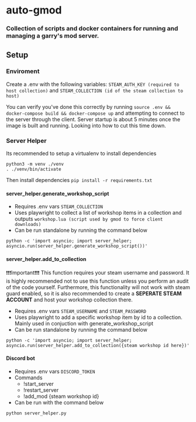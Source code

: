# auto-gmod
### Collection of scripts and docker containers for running and managing a garry's mod server.
## Setup
### Enviroment
Create a .env with the following variables: `STEAM_AUTH_KEY (required to host collection)` and `STEAM_COLLECTION (id of the steam collection to host)`

You can verify you've done this correctly by running `source .env && docker-compose build && docker-compose up` and attempting to connect to the server through the client. Server startup is about 5 minutes once the image is built and running. Looking into how to cut this time down.

### Server Helper
Its recommended to setup a virtualenv to install dependencies
```
python3 -m venv ./venv
. ./venv/bin/activate
```
Then install dependencies `pip install -r requirements.txt`
#### server_helper.generate_workshop_script
- Requires .env vars `STEAM_COLLECTION`
- Uses playwright to collect a list of workshop items in a collection and outputs `workshop.lua (script used by gmod to force client downloads)` 
- Can be run standalone by running the command below
```
python -c 'import asyncio; import server_helper; asyncio.run(server_helper.generate_workshop_script())'
```
#### server_helper.add_to_collection
❗❗❗Important❗❗❗ This function requires your steam username and password. It is highly recommended not to use this function unless you perform an audit of the code yourself. Furthermore, this functionality will not work with steam guard enabled, so it is also recommended to create a **SEPERATE STEAM ACCOUNT** and host your workshop collection there.
- Requires .env vars `STEAM_USERNAME` and `STEAM_PASSWORD`
- Uses playwright to add a specific workshop item by id to a collection. Mainly used in conjuction with generate_workshop_script
- Can be run standalone by running the command below
```
python -c 'import asyncio; import server_helper; asyncio.run(server_helper.add_to_collection({steam workshop id here})'
```
#### Discord bot
- Requires .env vars `DISCORD_TOKEN`
- Commands
  - !start_server
  - !restart_server
  - !add_mod {steam workshop id}
- Can be run with the command below
```
python server_helper.py
```

